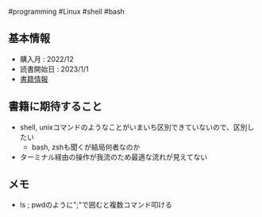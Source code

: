 #programming #Linux #shell #bash  

## 基本情報

- 購入月 :  2022/12
- 読書開始日 : 2023/1/1
- [書籍情報](https://www.oreilly.co.jp/books/9784814400119/)

## 書籍に期待すること

- shell, unixコマンドのようなことがいまいち区別できていないので、区別したい
	- bash, zshも聞くが結局何者なのか
- ターミナル経由の操作が我流のため最適な流れが見えてない

## メモ

- ls ; pwdのように";"で囲むと複数コマンド叩ける